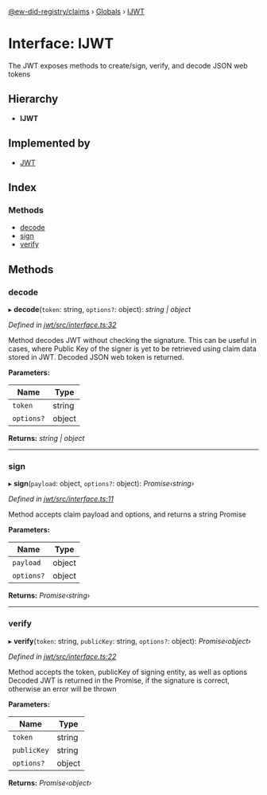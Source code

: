 [@ew-did-registry/claims](../README.md) › [Globals](../globals.md) › [IJWT](ijwt.md)

# Interface: IJWT

The JWT exposes methods to create/sign, verify, and decode JSON web tokens

## Hierarchy

* **IJWT**

## Implemented by

* [JWT](../classes/jwt.md)

## Index

### Methods

* [decode](ijwt.md#decode)
* [sign](ijwt.md#sign)
* [verify](ijwt.md#verify)

## Methods

###  decode

▸ **decode**(`token`: string, `options?`: object): *string | object*

*Defined in [jwt/src/interface.ts:32](https://github.com/energywebfoundation/ew-did-registry/blob/4f4b6da/packages/jwt/src/interface.ts#L32)*

Method decodes JWT without checking the signature. This can be useful in cases,
where Public Key of the signer is yet to be retrieved using claim data stored in JWT.
Decoded JSON web token is returned.

**Parameters:**

Name | Type |
------ | ------ |
`token` | string |
`options?` | object |

**Returns:** *string | object*

___

###  sign

▸ **sign**(`payload`: object, `options?`: object): *Promise‹string›*

*Defined in [jwt/src/interface.ts:11](https://github.com/energywebfoundation/ew-did-registry/blob/4f4b6da/packages/jwt/src/interface.ts#L11)*

Method accepts claim payload and options, and returns a string Promise

**Parameters:**

Name | Type |
------ | ------ |
`payload` | object |
`options?` | object |

**Returns:** *Promise‹string›*

___

###  verify

▸ **verify**(`token`: string, `publicKey`: string, `options?`: object): *Promise‹object›*

*Defined in [jwt/src/interface.ts:22](https://github.com/energywebfoundation/ew-did-registry/blob/4f4b6da/packages/jwt/src/interface.ts#L22)*

Method accepts the token, publicKey of signing entity, as well as options
Decoded JWT is returned in the Promise, if the signature is correct, otherwise
an error will be thrown

**Parameters:**

Name | Type |
------ | ------ |
`token` | string |
`publicKey` | string |
`options?` | object |

**Returns:** *Promise‹object›*
